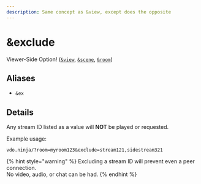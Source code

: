 ```yaml
---
description: Same concept as &view, except does the opposite
---
```


# \&exclude

Viewer-Side Option! ([`&view`](view.md), [`&scene`](scene.md), [`&room`](../../general-settings/room.md))

## Aliases

* `&ex`

## Details

Any stream ID listed as a value will **NOT** be played or requested.

Example usage:

`vdo.ninja/?room=myroom123&exclude=stream121,sidestream321`

{% hint style="warning" %}
Excluding a stream ID will prevent even a peer connection.\
No video, audio, or chat can be had.
{% endhint %}
